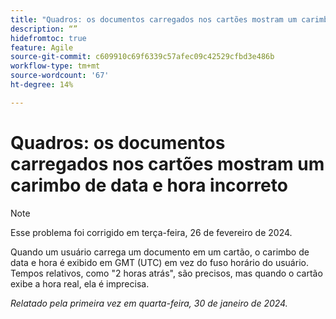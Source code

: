 ```yaml
---
title: "Quadros: os documentos carregados nos cartões mostram um carimbo de data e hora incorreto"
description: “”
hidefromtoc: true
feature: Agile
source-git-commit: c609910c69f6339c57afec09c42529cfbd3e486b
workflow-type: tm+mt
source-wordcount: '67'
ht-degree: 14%

---
```



# Quadros: os documentos carregados nos cartões mostram um carimbo de data e hora incorreto

>[!NOTE]
>
>Esse problema foi corrigido em terça-feira, 26 de fevereiro de 2024.

Quando um usuário carrega um documento em um cartão, o carimbo de data e hora é exibido em GMT (UTC) em vez do fuso horário do usuário. Tempos relativos, como &quot;2 horas atrás&quot;, são precisos, mas quando o cartão exibe a hora real, ela é imprecisa.

_Relatado pela primeira vez em quarta-feira, 30 de janeiro de 2024._
